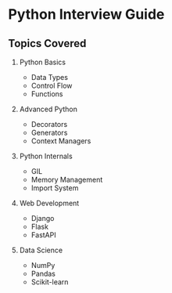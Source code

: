 # Python Interview Guide

## Topics Covered

1. Python Basics
   - Data Types
   - Control Flow
   - Functions
   
2. Advanced Python
   - Decorators
   - Generators
   - Context Managers
   
3. Python Internals
   - GIL
   - Memory Management
   - Import System

4. Web Development
   - Django
   - Flask
   - FastAPI

5. Data Science
   - NumPy
   - Pandas
   - Scikit-learn